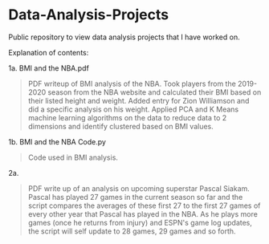 # Data-Analysis-Projects
Public repository to view data analysis projects that I have worked on.

Explanation of contents:

1a. BMI and the NBA.pdf
> PDF writeup of BMI analysis of the NBA. Took players from the 2019-2020 season from the NBA website and calculated their BMI
based on their listed height and weight. Added entry for Zion Williamson and did a specific analysis on his weight. Applied PCA and
K Means machine learning algorithms on the data to reduce data to 2 dimensions and identify clustered based on BMI values.

1b. BMI and the NBA Code.py
> Code used in BMI analysis.

2a.
> PDF write up of an analysis on upcoming superstar Pascal Siakam. Pascal has played 27 games in the current season so far and the script compares the averages of these first 27 to the first 27 games of every other year that Pascal has played in the NBA. As he plays more games (once he returns from injury) and ESPN's game log updates, the script will self update to 28 games, 29 games and so forth.
